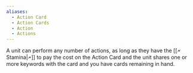 ```yaml
---
aliases:
  - Action Card
  - Action Cards
  - Action
  - Actions
---
```

A unit can perform any number of actions, as long as they have the [[🗲 Stamina|🗲]] to pay the cost on the Action Card and the unit shares one or more keywords with the card and you have cards remaining in hand.